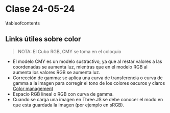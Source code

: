 # Clase 24-05-24

\tableofcontents

## Links útiles sobre color

> NOTA: El Cubo RGB, CMY se toma en el coloquio

* El modelo CMY es un modelo sustractivo, ya que al restar valores a las
  coordenadas se aumenta luz, mientras que en el modelo RGB al aumenta los
  valores RGB se aumenta luz.
* Corrección de gamma: se aplica una curva de transferencia o curva de gamma a
  la imagen para corregir el tono de los colores oscuros y claros
  [Color management](https://threejs.org/docs/?q=color#manual/en/introduction/Color-management0)
* Espacio RGB lineal o RGB con curva de gamma.
* Cuando se carga una imagen en Three.JS se debe conocer el modo en que esta
  guardada la imagen (por ejemplo en sRGB).
